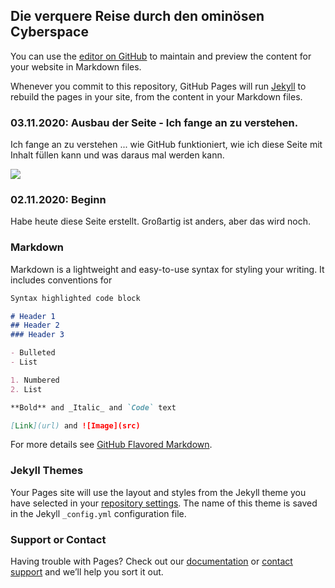 ## Die verquere Reise durch den ominösen Cyberspace

You can use the [editor on GitHub](https://github.com/dama360/dama360.github.io/edit/main/README.md) to maintain and preview the content for your website in Markdown files.

Whenever you commit to this repository, GitHub Pages will run [Jekyll](https://jekyllrb.com/) to rebuild the pages in your site, from the content in your Markdown files.

### 03.11.2020: Ausbau der Seite - Ich fange an zu verstehen.

Ich fange an zu verstehen ... wie GitHub funktioniert, wie ich diese Seite mit Inhalt füllen kann und was daraus mal werden kann.

![](name-of-giphy.gif)

### 02.11.2020: Beginn

Habe heute diese Seite erstellt. Großartig ist anders, aber das wird noch.

### Markdown

Markdown is a lightweight and easy-to-use syntax for styling your writing. It includes conventions for

```markdown
Syntax highlighted code block

# Header 1
## Header 2
### Header 3

- Bulleted
- List

1. Numbered
2. List

**Bold** and _Italic_ and `Code` text

[Link](url) and ![Image](src)
```

For more details see [GitHub Flavored Markdown](https://guides.github.com/features/mastering-markdown/).

### Jekyll Themes

Your Pages site will use the layout and styles from the Jekyll theme you have selected in your [repository settings](https://github.com/dama360/dama360.github.io/settings). The name of this theme is saved in the Jekyll `_config.yml` configuration file.

### Support or Contact

Having trouble with Pages? Check out our [documentation](https://docs.github.com/categories/github-pages-basics/) or [contact support](https://github.com/contact) and we’ll help you sort it out.
